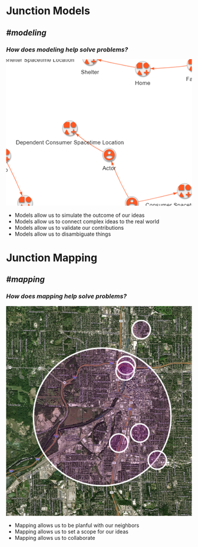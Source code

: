 # Junction Models
## *#modeling*
### *How does modeling help solve problems?*
![model example image](model_example.png)
- Models allow us to simulate the outcome of our ideas
- Models allow us to connect complex ideas to the real world
- Models allow us to validate our contributions
- Models allow us to disambiguate things

# Junction Mapping
## *#mapping*
### *How does mapping help solve problems?*
![map example image](mapping_example.png)
- Mapping allows us to be planful with our neighbors
- Mapping allows us to set a scope for our ideas
- Mapping allows us to collaborate
